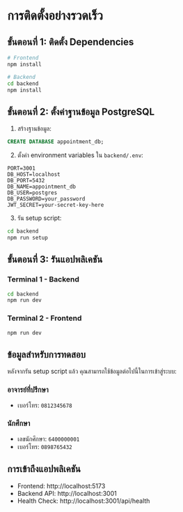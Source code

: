 # การติดตั้งอย่างรวดเร็ว

## ขั้นตอนที่ 1: ติดตั้ง Dependencies

```bash
# Frontend
npm install

# Backend
cd backend
npm install
```

## ขั้นตอนที่ 2: ตั้งค่าฐานข้อมูล PostgreSQL

1. สร้างฐานข้อมูล:
```sql
CREATE DATABASE appointment_db;
```

2. ตั้งค่า environment variables ใน `backend/.env`:
```env
PORT=3001
DB_HOST=localhost
DB_PORT=5432
DB_NAME=appointment_db
DB_USER=postgres
DB_PASSWORD=your_password
JWT_SECRET=your-secret-key-here
```

3. รัน setup script:
```bash
cd backend
npm run setup
```

## ขั้นตอนที่ 3: รันแอปพลิเคชัน

### Terminal 1 - Backend
```bash
cd backend
npm run dev
```

### Terminal 2 - Frontend
```bash
npm run dev
```

## ข้อมูลสำหรับการทดสอบ

หลังจากรัน setup script แล้ว คุณสามารถใช้ข้อมูลต่อไปนี้ในการเข้าสู่ระบบ:

### อาจารย์ที่ปรึกษา
- เบอร์โทร: `0812345678`

### นักศึกษา
- เลขนักศึกษา: `6400000001`
- เบอร์โทร: `0898765432`

## การเข้าถึงแอปพลิเคชัน

- Frontend: http://localhost:5173
- Backend API: http://localhost:3001
- Health Check: http://localhost:3001/api/health
